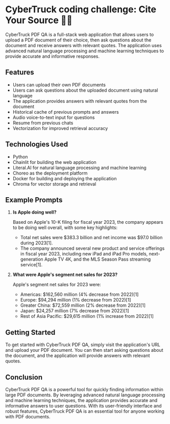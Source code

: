 # CyberTruck coding challenge: Cite Your Source 🚀🤖

CyberTruck PDF QA is a full-stack web application that allows users to upload a PDF document of their choice, then ask questions about the document and receive answers with relevant quotes. The application uses advanced natural language processing and machine learning techniques to provide accurate and informative responses.

## Features

- Users can upload their own PDF documents
- Users can ask questions about the uploaded document using natural language
- The application provides answers with relevant quotes from the document
- Historical cache of previous prompts and answers
- Audio voice-to-text input for questions
- Resume from previous chats
- Vectorization for improved retrieval accuracy

## Technologies Used

- Python
- Chainlit for building the web application
- Literal.AI for natural language processing and machine learning
- Choreo as the deployment platform
- Docker for building and deploying the application
- Chroma for vector storage and retrieval

## Example Prompts

1. **Is Apple doing well?**

   Based on Apple's 10-K filing for fiscal year 2023, the company appears to be doing well overall, with some key highlights:

   - Total net sales were $383.3 billion and net income was $97.0 billion during 2023[1].
   - The company announced several new product and service offerings in fiscal year 2023, including new iPad and iPad Pro models, next-generation Apple TV 4K, and the MLS Season Pass streaming service[1].


2. **What were Apple's segment net sales for 2023?**

   Apple's segment net sales for 2023 were:

   - Americas: $162,560 million (4% decrease from 2022)[1]
   - Europe: $94,294 million (1% decrease from 2022)[1]
   - Greater China: $72,559 million (2% decrease from 2022)[1]
   - Japan: $24,257 million (7% decrease from 2022)[1]
   - Rest of Asia Pacific: $29,615 million (1% increase from 2022)[1]

## Getting Started

To get started with CyberTruck PDF QA, simply visit the application's URL and upload your PDF document. You can then start asking questions about the document, and the application will provide answers with relevant quotes.

## Conclusion

CyberTruck PDF QA is a powerful tool for quickly finding information within large PDF documents. By leveraging advanced natural language processing and machine learning techniques, the application provides accurate and informative answers to user questions. With its user-friendly interface and robust features, CyberTruck PDF QA is an essential tool for anyone working with PDF documents.
